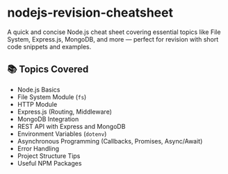 # nodejs-revision-cheatsheet

A quick and concise Node.js cheat sheet covering essential topics like File System, Express.js, MongoDB, and more — perfect for revision with short code snippets and examples.

## 📚 Topics Covered

- Node.js Basics
- File System Module (`fs`)
- HTTP Module
- Express.js (Routing, Middleware)
- MongoDB Integration
- REST API with Express and MongoDB
- Environment Variables (`dotenv`)
- Asynchronous Programming (Callbacks, Promises, Async/Await)
- Error Handling
- Project Structure Tips
- Useful NPM Packages



